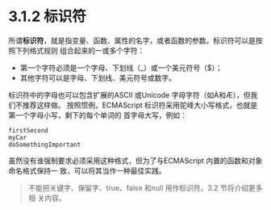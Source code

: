 # 3.1.2 标识符

所谓**标识符**，就是指变量、函数、属性的名字，或者函数的参数。标识符可以是按照下列格式规则 组合起来的一或多个字符： 

* 第一个字符必须是一个字母、下划线（\_）或一个美元符号（$）； 
* 其他字符可以是字母、下划线、美元符号或数字。 

标识符中的字母也可以包含扩展的ASCII 或Unicode 字母字符（如À和Æ），但我们不推荐这样做。 按照惯例，ECMAScript 标识符采用驼峰大小写格式，也就是第一个字母小写，剩下的每个单词的 首字母大写，例如：

```text
firstSecond 
myCar 
doSomethingImportant
```

虽然没有谁强制要求必须采用这种格式，但为了与ECMAScript 内置的函数和对象命名格式保持一 致，可以将其当作一种最佳实践。

> 不能把关键字、保留字、true、false 和null 用作标识符。3.2 节将介绍更多相 关内容。

